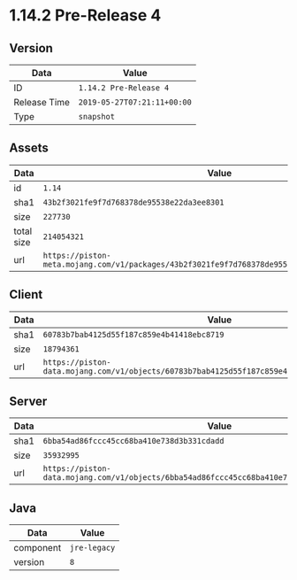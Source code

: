 # 1.14.2 Pre-Release 4

## Version

|**Data**        | **Value**                 |
|----------------|-------------------------|
| ID   | ```1.14.2 Pre-Release 4```   |
| Release Time   | ```2019-05-27T07:21:11+00:00```   |
| Type   | ```snapshot```   |

## Assets

|**Data**        | **Value**                 |
|----------------|-------------------------|
| id   | ```1.14```   |
| sha1   | ```43b2f3021fe9f7d768378de95538e22da3ee8301```   |
| size   | ```227730```   |
| total size  | ```214054321```  |
| url       | ```https://piston-meta.mojang.com/v1/packages/43b2f3021fe9f7d768378de95538e22da3ee8301/1.14.json``` |

## Client

|**Data**        | **Value**                 |
|----------------|-------------------------|
| sha1   | ```60783b7bab4125d55f187c859e4b41418ebc8719```   |
| size   | ```18794361```   |
| url       | ```https://piston-data.mojang.com/v1/objects/60783b7bab4125d55f187c859e4b41418ebc8719/client.jar``` |

## Server

|**Data**        | **Value**                 |
|----------------|-------------------------|
| sha1   | ```6bba54ad86fccc45cc68ba410e738d3b331cdadd```   |
| size   | ```35932995```   |
| url       | ```https://piston-data.mojang.com/v1/objects/6bba54ad86fccc45cc68ba410e738d3b331cdadd/server.jar``` |

## Java

|**Data**        | **Value**                 |
|----------------|-------------------------|
| component   | ```jre-legacy```   |
| version   | ```8```   |
